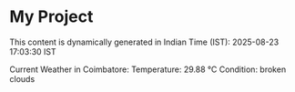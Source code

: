 # My Project

This content is dynamically generated in Indian Time (IST): 2025-08-23 17:03:30 IST


Current Weather in Coimbatore:
Temperature: 29.88 °C
Condition: broken clouds
